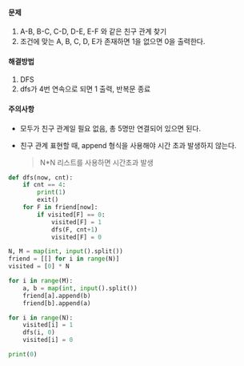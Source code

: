 #### 문제

1. A-B, B-C, C-D, D-E, E-F 와 같은 친구 관계 찾기
2. 조건에 맞는 A, B, C, D, E가 존재하면 1을 없으면 0을 출력한다.

#### 해결방법

1. DFS
2. dfs가 4번 연속으로 되면 1 출력, 반복문 종료

#### 주의사항

- 모두가 친구 관계일 필요 없음, 총 5명만 연결되어 있으면 된다.

- 친구 관계 표현할 때, append 형식을 사용해야 시간 초과 발생하지 않는다.

  > N*N 리스트를 사용하면 시간초과 발생

```python
def dfs(now, cnt):
    if cnt == 4:
        print(1)
        exit()
    for F in friend[now]:
        if visited[F] == 0:
            visited[F] = 1
            dfs(F, cnt+1)
            visited[F] = 0

N, M = map(int, input().split())
friend = [[] for i in range(N)]
visited = [0] * N

for i in range(M):
    a, b = map(int, input().split())
    friend[a].append(b)
    friend[b].append(a)

for i in range(N):
    visited[i] = 1
    dfs(i, 0)
    visited[i] = 0

print(0)
```

